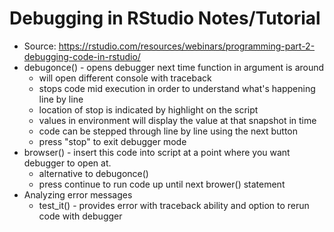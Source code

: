 # Debugging in RStudio Notes/Tutorial
  * Source: https://rstudio.com/resources/webinars/programming-part-2-debugging-code-in-rstudio/
  * debugonce() - opens debugger next time function in argument is around
    * will open different console with traceback
    * stops code mid execution in order to understand what's happening line by line
    * location of stop is indicated by highlight on the script
    * values in environment will display the value at that snapshot in time
    * code can be stepped through line by line using the next button
    * press "stop" to exit debugger mode
  * browser() - insert this code into script at a point where you want debugger to open at.
    * alternative to debugonce()
    * press continue to run code up until next brower() statement
  * Analyzing error messages
    * test_it() - provides error with traceback ability and option to rerun code with debugger
